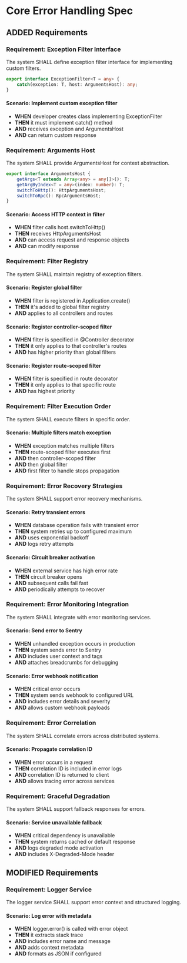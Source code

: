 # Core Error Handling Spec

## ADDED Requirements

### Requirement: Exception Filter Interface
The system SHALL define exception filter interface for implementing custom filters.

```typescript
export interface ExceptionFilter<T = any> {
    catch(exception: T, host: ArgumentsHost): any;
}
```

#### Scenario: Implement custom exception filter
- **WHEN** developer creates class implementing ExceptionFilter
- **THEN** it must implement catch() method
- **AND** receives exception and ArgumentsHost
- **AND** can return custom response

### Requirement: Arguments Host
The system SHALL provide ArgumentsHost for context abstraction.

```typescript
export interface ArgumentsHost {
    getArgs<T extends Array<any> = any[]>(): T;
    getArgByIndex<T = any>(index: number): T;
    switchToHttp(): HttpArgumentsHost;
    switchToRpc(): RpcArgumentsHost;
}
```

#### Scenario: Access HTTP context in filter
- **WHEN** filter calls host.switchToHttp()
- **THEN** receives HttpArgumentsHost
- **AND** can access request and response objects
- **AND** can modify response

### Requirement: Filter Registry
The system SHALL maintain registry of exception filters.

#### Scenario: Register global filter
- **WHEN** filter is registered in Application.create()
- **THEN** it's added to global filter registry
- **AND** applies to all controllers and routes

#### Scenario: Register controller-scoped filter
- **WHEN** filter is specified in @Controller decorator
- **THEN** it only applies to that controller's routes
- **AND** has higher priority than global filters

#### Scenario: Register route-scoped filter
- **WHEN** filter is specified in route decorator
- **THEN** it only applies to that specific route
- **AND** has highest priority

### Requirement: Filter Execution Order
The system SHALL execute filters in specific order.

#### Scenario: Multiple filters match exception
- **WHEN** exception matches multiple filters
- **THEN** route-scoped filter executes first
- **AND** then controller-scoped filter
- **AND** then global filter
- **AND** first filter to handle stops propagation

### Requirement: Error Recovery Strategies
The system SHALL support error recovery mechanisms.

#### Scenario: Retry transient errors
- **WHEN** database operation fails with transient error
- **THEN** system retries up to configured maximum
- **AND** uses exponential backoff
- **AND** logs retry attempts

#### Scenario: Circuit breaker activation
- **WHEN** external service has high error rate
- **THEN** circuit breaker opens
- **AND** subsequent calls fail fast
- **AND** periodically attempts to recover

### Requirement: Error Monitoring Integration
The system SHALL integrate with error monitoring services.

#### Scenario: Send error to Sentry
- **WHEN** unhandled exception occurs in production
- **THEN** system sends error to Sentry
- **AND** includes user context and tags
- **AND** attaches breadcrumbs for debugging

#### Scenario: Error webhook notification
- **WHEN** critical error occurs
- **THEN** system sends webhook to configured URL
- **AND** includes error details and severity
- **AND** allows custom webhook payloads

### Requirement: Error Correlation
The system SHALL correlate errors across distributed systems.

#### Scenario: Propagate correlation ID
- **WHEN** error occurs in a request
- **THEN** correlation ID is included in error logs
- **AND** correlation ID is returned to client
- **AND** allows tracing error across services

### Requirement: Graceful Degradation
The system SHALL support fallback responses for errors.

#### Scenario: Service unavailable fallback
- **WHEN** critical dependency is unavailable
- **THEN** system returns cached or default response
- **AND** logs degraded mode activation
- **AND** includes X-Degraded-Mode header

## MODIFIED Requirements

### Requirement: Logger Service
The logger service SHALL support error context and structured logging.

#### Scenario: Log error with metadata
- **WHEN** logger.error() is called with error object
- **THEN** it extracts stack trace
- **AND** includes error name and message
- **AND** adds context metadata
- **AND** formats as JSON if configured

